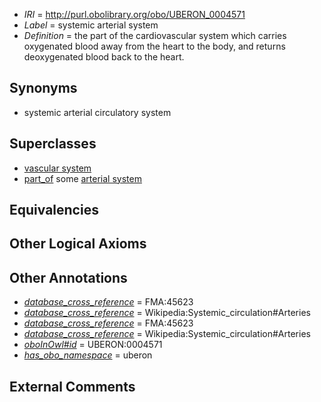 * *IRI* = http://purl.obolibrary.org/obo/UBERON_0004571
 * *Label* = systemic arterial system
 * *Definition* = the part of the cardiovascular system which carries oxygenated blood away from the heart to the body, and returns deoxygenated blood back to the heart.

## Synonyms

 * systemic arterial circulatory system

## Superclasses

 * [vascular system](../../UBERON/98/UBERON_0007798.md)
 * [part_of](../../BFO/50/BFO_0000050.md) some [arterial system](../../UBERON/72/UBERON_0004572.md)

## Equivalencies


## Other Logical Axioms


## Other Annotations

 * *[database_cross_reference](../../ef/oboInOwl#hasDbXref.md)* = FMA:45623
 * *[database_cross_reference](../../ef/oboInOwl#hasDbXref.md)* = Wikipedia:Systemic_circulation#Arteries
 * *[database_cross_reference](../../ef/oboInOwl#hasDbXref.md)* = FMA:45623
 * *[database_cross_reference](../../ef/oboInOwl#hasDbXref.md)* = Wikipedia:Systemic_circulation#Arteries
 * *[oboInOwl#id](../../id/oboInOwl#id.md)* = UBERON:0004571
 * *[has_obo_namespace](../../ce/oboInOwl#hasOBONamespace.md)* = uberon

## External Comments


